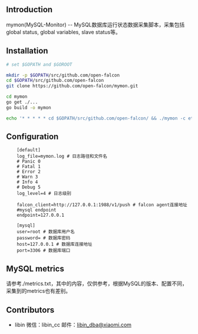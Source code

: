 ## Introduction

mymon(MySQL-Monitor) -- MySQL数据库运行状态数据采集脚本，采集包括global status, global variables, slave status等。

## Installation

```bash
# set $GOPATH and $GOROOT

mkdir -p $GOPATH/src/github.com/open-falcon
cd $GOPATH/src/github.com/open-falcon
git clone https://github.com/open-falcon/mymon.git

cd mymon
go get ./...
go build -o mymon

echo '* * * * * cd $GOPATH/src/github.com/open-falcon/ && ./mymon -c etc/mon.cfg' > /etc/cron.d/mymon

```

## Configuration

```
    [default]
    log_file=mymon.log # 日志路径和文件名
    # Panic 0
    # Fatal 1
    # Error 2
    # Warn 3
    # Info 4
    # Debug 5
    log_level=4 # 日志级别

    falcon_client=http://127.0.0.1:1988/v1/push # falcon agent连接地址
    #mysql endpoint
    endpoint=127.0.0.1
    
    [mysql]
    user=root # 数据库用户名
    password= # 数据库密码
    host=127.0.0.1 # 数据库连接地址
    port=3306 # 数据库端口
```

## MySQL metrics

请参考./metrics.txt，其中的内容，仅供参考，根据MySQL的版本、配置不同，采集到的metrics也有差别。


## Contributors

 - libin  微信：libin_cc  邮件：libin_dba@xiaomi.com

